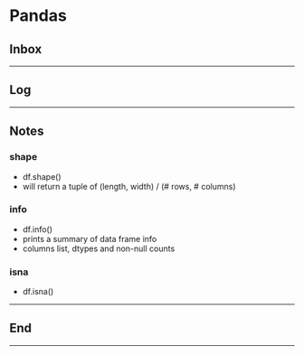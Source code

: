 # Pandas

## Inbox

---

## Log

---

## Notes

### shape

- df.shape()
- will return a tuple of (length, width) / (# rows, # columns)

### info

- df.info()
- prints a summary of data frame info
- columns list, dtypes and non-null counts

### isna

- df.isna()

---

## End

---
